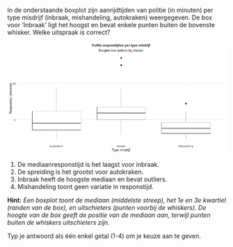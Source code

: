 In de onderstaande boxplot zijn aanrijdtijden van politie (in minuten) per type misdrijf (inbraak, mishandeling, autokraken) weergegeven. De box voor ‘Inbraak’ ligt het hoogst en bevat enkele punten buiten de bovenste whisker. Welke uitspraak is correct?

![Boxplot](media/image.png)

1.	De mediaanresponstijd is het laagst voor inbraak.
2.	De spreiding is het grootst voor autokraken.
3.	Inbraak heeft de hoogste mediaan en bevat outliers.
4.	Mishandeling toont geen variatie in responstijd.

**Hint:** *Een boxplot toont de mediaan (middelste streep), het 1e en 3e kwartiel (randen van de box), en uitschieters (punten voorbij de whiskers). De hoogte van de box geeft de positie van de mediaan aan, terwijl punten buiten de whiskers uitschieters zijn.*

Typ je antwoord als één enkel getal (1-4) om je keuze aan te geven.
